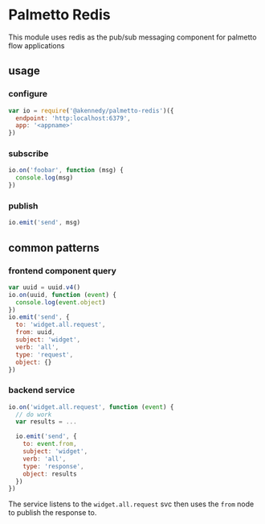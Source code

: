 # Palmetto Redis

This module uses redis as the pub/sub messaging component for palmetto flow applications

## usage

### configure

``` js
var io = require('@akennedy/palmetto-redis')({
  endpoint: 'http:localhost:6379',
  app: '<appname>'
})
```

### subscribe
``` js
io.on('foobar', function (msg) {
  console.log(msg)
})
```

### publish
``` js
io.emit('send', msg)
```

## common patterns

### frontend component query

``` js
var uuid = uuid.v4()
io.on(uuid, function (event) {
  console.log(event.object)
})
io.emit('send', {
  to: 'widget.all.request',
  from: uuid,
  subject: 'widget',
  verb: 'all',
  type: 'request',
  object: {}
})
```

### backend service

``` js
io.on('widget.all.request', function (event) {
  // do work
  var results = ...

  io.emit('send', {
    to: event.from,
    subject: 'widget',
    verb: 'all',
    type: 'response',
    object: results
  })
})
```

The service listens to the `widget.all.request` svc then uses the `from` node to publish the response to.